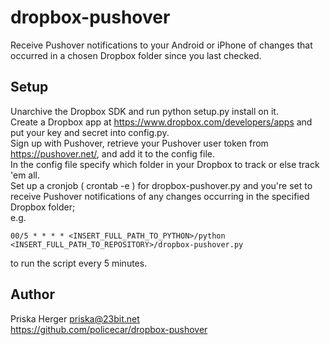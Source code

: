 dropbox-pushover
================

Receive Pushover notifications to your Android or iPhone 
of changes that occurred in a chosen Dropbox folder since you last checked.

Setup
-------

Unarchive the Dropbox SDK and run python setup.py install on it.  
Create a Dropbox app at https://www.dropbox.com/developers/apps and put your key and secret into config.py.  
Sign up with Pushover, retrieve your Pushover user token from https://pushover.net/, 
and add it to the config file.  
In the config file specify which folder in your Dropbox to track or else track 'em all.  
Set up a cronjob ( crontab -e ) for dropbox-pushover.py and you're set to receive Pushover notifications 
of any changes occurring in the specified Dropbox folder;  
e.g. 
    
    00/5 * * * * <INSERT_FULL_PATH_TO_PYTHON>/python <INSERT_FULL_PATH_TO_REPOSITORY>/dropbox-pushover.py

to run the script every 5 minutes.

Author
-------
Priska Herger <priska@23bit.net>  
https://github.com/policecar/dropbox-pushover

